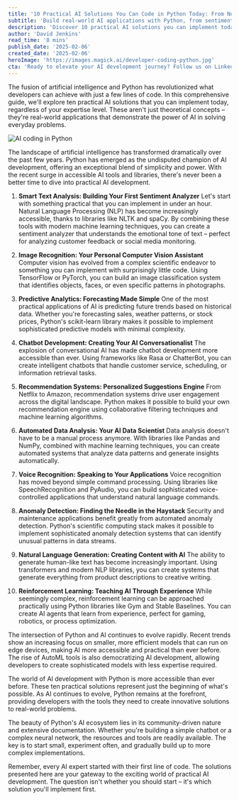 ```yaml
---
title: '10 Practical AI Solutions You Can Code in Python Today: From Novice to Neural Networks'
subtitle: 'Build real-world AI applications with Python, from sentiment analysis to reinforcement learning'
description: 'Discover 10 practical AI solutions you can implement today using Python, from sentiment analysis to reinforcement learning. This comprehensive guide walks through essential AI applications that demonstrate the power of combining Python with artificial intelligence, perfect for both novice and experienced developers.'
author: 'David Jenkins'
read_time: '8 mins'
publish_date: '2025-02-06'
created_date: '2025-02-06'
heroImage: 'https://images.magick.ai/developer-coding-python.jpg'
cta: 'Ready to elevate your AI development journey? Follow us on LinkedIn for daily insights, tutorials, and the latest trends in Python AI development. Join our community of innovative developers pushing the boundaries of what\'s possible with AI.'
---
```


The fusion of artificial intelligence and Python has revolutionized what developers can achieve with just a few lines of code. In this comprehensive guide, we'll explore ten practical AI solutions that you can implement today, regardless of your expertise level. These aren't just theoretical concepts – they're real-world applications that demonstrate the power of AI in solving everyday problems.

![AI coding in Python](https://i.magick.ai/PIXE/1738858161771_magick_img.webp)

The landscape of artificial intelligence has transformed dramatically over the past few years. Python has emerged as the undisputed champion of AI development, offering an exceptional blend of simplicity and power. With the recent surge in accessible AI tools and libraries, there's never been a better time to dive into practical AI development.

1. **Smart Text Analysis: Building Your First Sentiment Analyzer**
   Let's start with something practical that you can implement in under an hour. Natural Language Processing (NLP) has become increasingly accessible, thanks to libraries like NLTK and spaCy. By combining these tools with modern machine learning techniques, you can create a sentiment analyzer that understands the emotional tone of text – perfect for analyzing customer feedback or social media monitoring.

2. **Image Recognition: Your Personal Computer Vision Assistant**
   Computer vision has evolved from a complex scientific endeavor to something you can implement with surprisingly little code. Using TensorFlow or PyTorch, you can build an image classification system that identifies objects, faces, or even specific patterns in photographs.

3. **Predictive Analytics: Forecasting Made Simple**
   One of the most practical applications of AI is predicting future trends based on historical data. Whether you're forecasting sales, weather patterns, or stock prices, Python's scikit-learn library makes it possible to implement sophisticated predictive models with minimal complexity.

4. **Chatbot Development: Creating Your AI Conversationalist**
   The explosion of conversational AI has made chatbot development more accessible than ever. Using frameworks like Rasa or ChatterBot, you can create intelligent chatbots that handle customer service, scheduling, or information retrieval tasks.

5. **Recommendation Systems: Personalized Suggestions Engine**
   From Netflix to Amazon, recommendation systems drive user engagement across the digital landscape. Python makes it possible to build your own recommendation engine using collaborative filtering techniques and machine learning algorithms.

6. **Automated Data Analysis: Your AI Data Scientist**
   Data analysis doesn't have to be a manual process anymore. With libraries like Pandas and NumPy, combined with machine learning techniques, you can create automated systems that analyze data patterns and generate insights automatically.

7. **Voice Recognition: Speaking to Your Applications**
   Voice recognition has moved beyond simple command processing. Using libraries like SpeechRecognition and PyAudio, you can build sophisticated voice-controlled applications that understand natural language commands.

8. **Anomaly Detection: Finding the Needle in the Haystack**
   Security and maintenance applications benefit greatly from automated anomaly detection. Python's scientific computing stack makes it possible to implement sophisticated anomaly detection systems that can identify unusual patterns in data streams.

9. **Natural Language Generation: Creating Content with AI**
   The ability to generate human-like text has become increasingly important. Using transformers and modern NLP libraries, you can create systems that generate everything from product descriptions to creative writing.

10. **Reinforcement Learning: Teaching AI Through Experience**
    While seemingly complex, reinforcement learning can be approached practically using Python libraries like Gym and Stable Baselines. You can create AI agents that learn from experience, perfect for gaming, robotics, or process optimization.

The intersection of Python and AI continues to evolve rapidly. Recent trends show an increasing focus on smaller, more efficient models that can run on edge devices, making AI more accessible and practical than ever before. The rise of AutoML tools is also democratizing AI development, allowing developers to create sophisticated models with less expertise required.

The world of AI development with Python is more accessible than ever before. These ten practical solutions represent just the beginning of what's possible. As AI continues to evolve, Python remains at the forefront, providing developers with the tools they need to create innovative solutions to real-world problems.

The beauty of Python's AI ecosystem lies in its community-driven nature and extensive documentation. Whether you're building a simple chatbot or a complex neural network, the resources and tools are readily available. The key is to start small, experiment often, and gradually build up to more complex implementations.

Remember, every AI expert started with their first line of code. The solutions presented here are your gateway to the exciting world of practical AI development. The question isn't whether you should start – it's which solution you'll implement first.